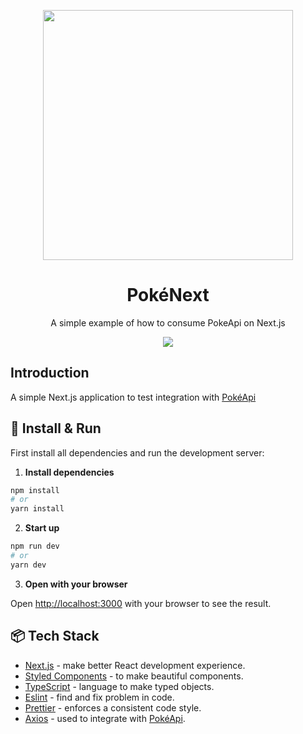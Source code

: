 <p align="center">
  <img src="https://i.imgur.com/kyrfCVl.png" width="400">
</p>
<h1 align="center">PokéNext</h1>
<p align="center">
  A simple example of how to consume PokeApi on Next.js
</p>
<p align="center">
  <img src="https://img.shields.io/github/deployments/yuriwithowsky/pokenext/production?label=vercel&logo=vercel&logoColor=vercel"/>
</p>

## Introduction
A simple Next.js application to test integration with [PokéApi](https://pokeapi.co/)

## 🚀 Install & Run

First install all dependencies and run the development server:
1. **Install dependencies**
```bash
npm install
# or
yarn install
```
2. **Start up**
```bash
npm run dev
# or
yarn dev
```
3. **Open with your browser**

Open [http://localhost:3000](http://localhost:3000) with your browser to see the result.

## 📦 Tech Stack
- [Next.js](https://nextjs.org) - make better React development experience.
- [Styled Components](https://styled-components.com) - to make beautiful components.
- [TypeScript](https://www.typescriptlang.org/) - language to make typed objects.
- [Eslint](https://eslint.org/) - find and fix problem in code.
- [Prettier](https://prettier.io) - enforces a consistent code style.
- [Axios](https://axios-http.com) - used to integrate with [PokéApi](https://pokeapi.co).
